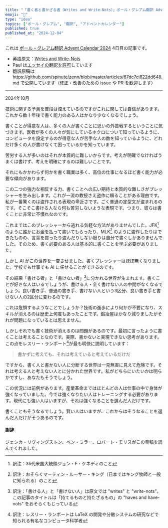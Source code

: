 ```yaml
---
title: "「書く者と書かざる者（Writes and Write-Nots）」ポール・グレアム翻訳 Advent Calendar 2024 4日目"
emoji: "📝"
type: "idea"
topics: ["ポール・グレアム", "翻訳", "アドベントカレンダー"]
published: true
published_at: "2024-12-04"
---
```


これは [ポール・グレアム翻訳 Advent Calendar 2024](https://adventar.org/calendars/10831) 4日目の記事です。

- 英語原文：[Writes and Write-Nots](https://paulgraham.com/writes.html)
- Paul は[エッセイの翻訳を許可](https://paulgraham.com/gfaq.html)しています
- 翻訳原稿は https://github.com/spinute/zenn/blob/master/articles/67dc7ci822dd648.md で公開しています（修正・改善のための issue や PR を歓迎します）

----

2024年10月

技術に関する予測を普段は控えているのですがこれに関しては自信があります。これから数十年後で書く能力のある人はかなり少なくなるでしょう。

書くことが得意な人は、多くの人が書くことに思いの外苦戦するということに気づきます。医者が多くの人々が気にしているホクロについて知っているように、コンピュータを設定するのが得意な人が苦手な人の数を知っているように、どれだけ多くの人が書けなくて困っているかを知っています。

苦労する人が多いのはそれが本質的に難しいからです。考えが明確でなければうまくは書けず、考えを明確にするのは難しいことです。

それにもかかわらず何かを書く職業は多く、高位の仕事になるほど書く能力が必要な傾向があります。

この二つの強力な相反する力、書くことへの広い期待と本質的な難しさがプレッシャーを生み出します。これが一流の教授さえ盗作に頼ることがある理由です。私が一番驚くのは盗作される表現の卑近さです。ごく普通の定型文が盗まれるのです。そこそこ書ける人なら何も苦労しないような表現です。つまり、彼らは書くことに非常に不慣れなのです。

これまではこのプレッシャーから逃れる気軽な方法がありませんでした。JFK[^2] のように誰かにお金を払って書いてもらったり、MLK[^3] のように盗作したりはできたものの、言葉を買ったり盗んだりしない限りは自分で書くしかありませんでした。そのため、書く必要のある人は基本的に書くことを学ぶ必要がありました。

しかし AI がこの世界を一変させました。書くプレッシャーはほぼ無くなりました。学校でも仕事でも AI に任せることができるのです。

その結果「書ける者」と「書けない者」[^4]に分かれる世界が生まれます。書くことが好きな人はいるでしょうが、書ける人・全く書けない人の中間がなくなるでしょう。良い書き手、普通の書き手、書けない人という3区分、良い書き手と書けない人の2区分に変わるのです。

これは危惧するようなことでしょうか？技術の進歩により何かが不要になり、スキルが消えるのは歴史上何度もあったことです。鍛冶屋はかなり減りましたがそれが問題になっているとは思えません。

しかしそれでも書く技術が消えるのは問題があるのです。最初に言ったように書くことは考えることなのです。実際、書かないと実現できない思考があります。この点をレスリー・ランポート[^1]が最も明快に説明しています：

> 書かずに考えても、それは考えていると考えているだけだ

ですから、書く人と書かない人に分断する世界は一見無害に見えて危険です。それは考える人と考えない人とに分かれた世界です。私がどちらにいたいかは明らかですし、あなたもそうでしょう。

この状況には前例があります。産業革命まではほとんどの人は仕事の中で身体が強くなっていました。今では強くなりたい人はトレーニングする必要があります。現代にも強い人はいますが、それは強くなることを選んだ人だけです。

書くこともそうなるでしょう。賢い人はいますが、これからはそうなることを選んだ人だけがそうあるのです。

#### 謝辞

ジェシカ・リヴィングストン、ベン・ミラー、ロバート・モリスがこの草稿を読んでくれました。

[^1]: 訳注：レスリー・ランポートは LaTeX の開発や分散システムの研究などで知られる有名なコンピュータ科学者

[^2]: 訳注：35代米国大統領ジョン・F・ケネディのこと

[^3]: 訳注：おそらくマーティン・ルーサー・キング（日本ではキング牧師と一般に知られる）のこと

[^4]: 訳注：「書ける人」と「書けない人」は原文では "writes" と "write-nots"。この記事のタイトルは「持てるものと持たざるもの」の "haves and have-nots" をおそらくもじっている
